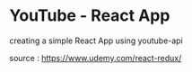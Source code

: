 # YouTube - React App
creating a simple React App using youtube-api

source : https://www.udemy.com/react-redux/
